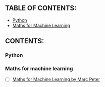 ## TABLE OF CONTENTS:
 - [Python](#python)
 - [Maths for Machine Learning](#maths-for-machine-learning)

## CONTENTS:
### Python


### Maths for machine learning

- [ ] [Maths for Machine Learning by Marc Peter](https://mml-book.github.io/book/mml-book.pdf)
